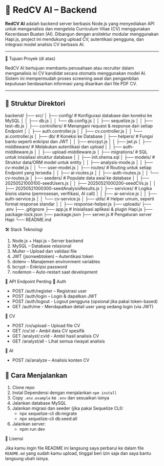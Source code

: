 # 🧠 RedCV AI – Backend

**RedCV AI** adalah backend server berbasis Node.js yang menyediakan API untuk menganalisis dan mengelola Curriculum Vitae (CV) menggunakan Kecerdasan Buatan (AI). Dibangun dengan arsitektur modular menggunakan Hapi.js, project ini mendukung upload CV, autentikasi pengguna, dan integrasi model analisis CV berbasis AI.

---

🎯 Tujuan Proyek (di atas)

RedCV AI bertujuan membantu perusahaan atau recruiter dalam menganalisis isi CV kandidat secara otomatis menggunakan model AI. Sistem ini mempermudah proses screening awal dan pengambilan keputusan berdasarkan informasi yang disarikan dari file PDF CV.

---

## 📁 Struktur Direktori

backend/
├── src/
│ ├── config/ # Konfigurasi database dan koneksi ke MySQL
│ │ ├── db.js
│ │ └── db.config.js
│ │ ├── sequelize.js
│ │ ├── test-db.js
│ ├── controllers/ # Menangani request & response dari setiap Endpoint
│ │ ├── auth.controller.js
│ │ ├── cv.controller.js
│ │ └── ai.controller.js
│ ├── db/ # Koneksi ke Database
│ ├── helpers/ # Fungsi bantu seperti enkripsi dan JWT
│ │ ├── encrpyt.js
│ │ ├── jwt.js
│ ├── middleware/ # Melakukan autentikasi dan upload
│ │ ├── auth-middleware.js
│ │ ├── upload-middleware.js
│ ├── migrations/ # SQL untuk inisialiasi struktur database
│ │ ├── init.shema.sql
│ ├── models/ # Struktur data/ORM model untuk entity
│ │ ├── analysis-mode.js
│ │ ├── cv-model.js
│ │ └── user-model.js
│ ├── routes/ # Routing untuk setiap Endpoint yang tersedia
│ │ ├── ai-routes.js
│ │ ├── auth-routes.js
│ │ └── cv-routes.js
│ ├── seeders/ # Populate data awal ke database
│ │ ├── 20250521000100-seedUsers.js
│ │ ├── 20250521000200-seedCVs.js
│ │ ├── 20250521000300-seedAnalysisResults.js
│ ├── services/ # Logika bisnis utama (pemrosesan, verifikasi, AI call)
│ │ ├── ai-service.js
│ │ ├── auth-service.js
│ │ └── cv-service.js
│ ├── utils/ # Helper umum, seperti format response standar
│ │ ├── response-helper.js
├── uploads/
├── .env
├── .gitignore
├── app.js # Inisialisasi aplikasi & plugin Hapi.js
├── package-lock.json
├── package.json
├── server.js # Pengaturan server Hapi
└── README.md

🛠️ Stack Teknologi

1. Node.js + Hapi.js – Server backend
2. MySQL – Database relasional
3. Multer – Upload dan validasi file
4. JWT (jsonwebtoken) – Autentikasi token
5. dotenv – Manajemen environment variables
6. bcrypt – Enkripsi password
7. nodemon – Auto-restart saat development

📌 API Endpoint Penting
🔐 Auth

- POST /auth/register – Registrasi user
- POST /auth/login – Login & dapatkan JWT
- POST /auth/logout - Logout pengguna (opsional jika pakai token-based)
- GET /auth/me - Mendapatkan detail user yang sedang login (via JWT)

📄 CV

- POST /cv/upload – Upload file CV
- GET /cv/:id – Ambil data CV spesifik
- GET /analyst/:cvId - Ambil hasil analisis CV
- GET /analyst/all - Lihat semua riwayat analisis

🧠 AI

- POST /ai/analyze – Analisis konten CV

## 🚀 Cara Menjalankan

1. Clone repo
2. Instal Dependensi dengan menjalankan `npm install`
3. Copy `.env.example` ke `.env` dan sesuaikan isinya
4. Jalankan database MySQL
5. Jalankan migrasi dan seeder (jika pakai Sequelize CLI):
   - npx sequelize-cli db:migrate
   - npx sequelize-cli db:seed:all
6. Jalankan server:
   - npm run dev

📄 Lisensi

Jika kamu ingin file README ini langsung saya perbarui ke dalam file `README.md` yang sudah kamu upload, tinggal beri izin saja dan saya bantu langsung ubah isinya.
